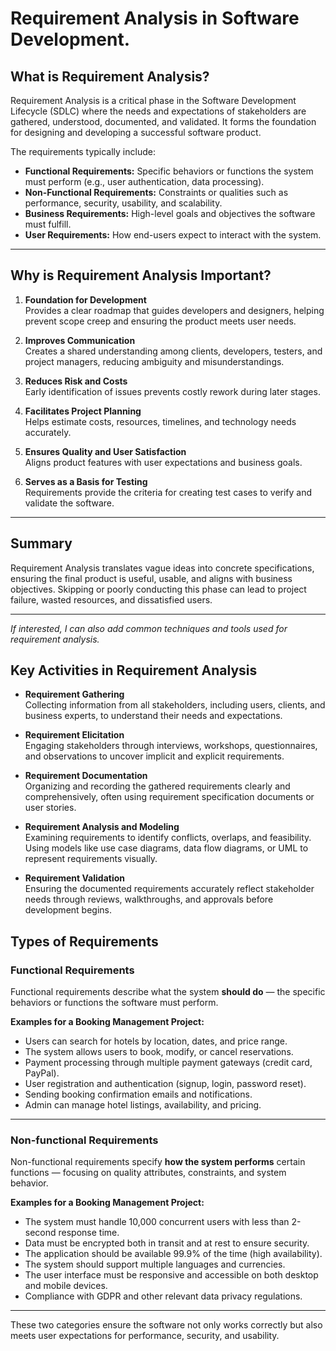 # Requirement Analysis in Software Development.
## What is Requirement Analysis?


Requirement Analysis is a critical phase in the Software Development Lifecycle (SDLC) where the needs and expectations of stakeholders are gathered, understood, documented, and validated. It forms the foundation for designing and developing a successful software product.

The requirements typically include:

- **Functional Requirements:** Specific behaviors or functions the system must perform (e.g., user authentication, data processing).
- **Non-Functional Requirements:** Constraints or qualities such as performance, security, usability, and scalability.
- **Business Requirements:** High-level goals and objectives the software must fulfill.
- **User Requirements:** How end-users expect to interact with the system.

---

## Why is Requirement Analysis Important?

1. **Foundation for Development**  
   Provides a clear roadmap that guides developers and designers, helping prevent scope creep and ensuring the product meets user needs.

2. **Improves Communication**  
   Creates a shared understanding among clients, developers, testers, and project managers, reducing ambiguity and misunderstandings.

3. **Reduces Risk and Costs**  
   Early identification of issues prevents costly rework during later stages.

4. **Facilitates Project Planning**  
   Helps estimate costs, resources, timelines, and technology needs accurately.

5. **Ensures Quality and User Satisfaction**  
   Aligns product features with user expectations and business goals.

6. **Serves as a Basis for Testing**  
   Requirements provide the criteria for creating test cases to verify and validate the software.

---

## Summary

Requirement Analysis translates vague ideas into concrete specifications, ensuring the final product is useful, usable, and aligns with business objectives. Skipping or poorly conducting this phase can lead to project failure, wasted resources, and dissatisfied users.

---

*If interested, I can also add common techniques and tools used for requirement analysis.*

## Key Activities in Requirement Analysis

- **Requirement Gathering**  
  Collecting information from all stakeholders, including users, clients, and business experts, to understand their needs and expectations.

- **Requirement Elicitation**  
  Engaging stakeholders through interviews, workshops, questionnaires, and observations to uncover implicit and explicit requirements.

- **Requirement Documentation**  
  Organizing and recording the gathered requirements clearly and comprehensively, often using requirement specification documents or user stories.

- **Requirement Analysis and Modeling**  
  Examining requirements to identify conflicts, overlaps, and feasibility. Using models like use case diagrams, data flow diagrams, or UML to represent requirements visually.

- **Requirement Validation**  
  Ensuring the documented requirements accurately reflect stakeholder needs through reviews, walkthroughs, and approvals before development begins.
## Types of Requirements

### Functional Requirements

Functional requirements describe what the system **should do** — the specific behaviors or functions the software must perform.

**Examples for a Booking Management Project:**  
- Users can search for hotels by location, dates, and price range.  
- The system allows users to book, modify, or cancel reservations.  
- Payment processing through multiple payment gateways (credit card, PayPal).  
- User registration and authentication (signup, login, password reset).  
- Sending booking confirmation emails and notifications.  
- Admin can manage hotel listings, availability, and pricing.

---

### Non-functional Requirements

Non-functional requirements specify **how the system performs** certain functions — focusing on quality attributes, constraints, and system behavior.

**Examples for a Booking Management Project:**  
- The system must handle 10,000 concurrent users with less than 2-second response time.  
- Data must be encrypted both in transit and at rest to ensure security.  
- The application should be available 99.9% of the time (high availability).  
- The system should support multiple languages and currencies.  
- The user interface must be responsive and accessible on both desktop and mobile devices.  
- Compliance with GDPR and other relevant data privacy regulations.

---

These two categories ensure the software not only works correctly but also meets user expectations for performance, security, and usability.


